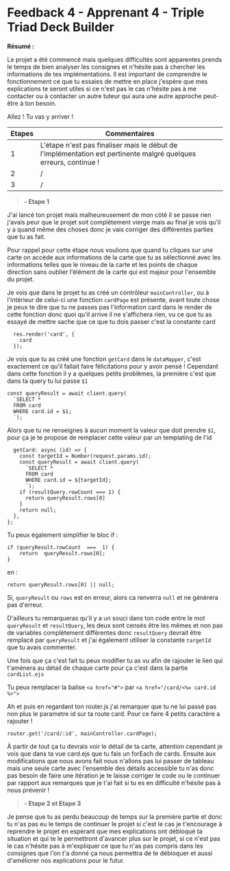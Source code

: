 # Feedback 4 - Apprenant 4 - Triple Triad Deck Builder

**Résumé :**

Le projet a été commencé mais quelques difficultés sont apparentes prends le temps de bien analyser les consignes et n'hésite pas à chercher les informations de tes implémentations.
Il est important de comprendre le fonctionnement ce que tu essaies de mettre en place j'espère que mes explications te seront utiles si ce n'est pas le cas n'hésite pas à me contacter ou à contacter un autre tuteur qui aura une autre approche peut-être à ton besoin.

Allez ! Tu vas y arriver !

| Etapes | Commentaires                                                                                                     |
| ------ | ---------------------------------------------------------------------------------------------------------------- |
| 1      | L'étape n'est pas finaliser mais le début de l'implémentation est pertinente malgré quelques erreurs, continue ! |
| 2      | /                                                                                                                |
| 3      | /                                                                                                                |

> **- Etape 1**

J'ai lancé ton projet mais malheureusement de mon côté il se passe rien j'avais peur que le projet soit complètement vierge mais au final je vois qu'il y a quand même des choses donc je vais corriger des différentes parties que tu as fait.

Pour rappel pour cette étape nous voulions que quand tu cliques sur une carte on accède aux informations de la carte que tu as sélectionné avec les informations telles que le niveau de la carte et les points de chaque direction sans oublier l'élément de la carte qui est majeur pour l'ensemble du projet.

Je vois que dans le projet tu as créé un contrôleur `mainController`, ou à l'intérieur de celui-ci une fonction `cardPage` est présente, avant toute chose je peux te dire que tu ne passes pas l'information card dans le render de cette fonction donc quoi qu'il arrive il ne s'affichera rien, vu ce que tu as essayé de mettre sache que ce que tu dois passer c'est la constante card

      res.render('card', {
        card
      });

Je vois que tu as créé une fonction `getCard` dans le `dataMapper`, c'est exactement ce qu'il fallait faire félicitations pour y avoir pensé ! Cependant dans cette fonction il y a quelques petits problèmes, la première c'est que dans ta query tu lui passe `$1`

    const queryResult = await client.query(
      `SELECT *
      FROM card
      WHERE card.id = $1;
      `);

Alors que tu ne renseignes à aucun moment la valeur que doit prendre `$1`, pour ça je te propose de remplacer cette valeur par un templating de l'id

      getCard: async (id) => {
        const targetId = Number(request.params.id);
        const queryResult = await client.query(
          `SELECT *
          FROM card
          WHERE card.id = ${targetId};
          `);
        if (resultQuery.rowCount === 1) {
          return queryResult.rows[0]
        }
        return null;
      },
    };

Tu peux également simplifier le bloc if :

    if (queryResult.rowCount  ===  1) {
        return  queryResult.rows[0];
    }

en :

    return queryResult.rows[0] || null;

Si, `queryResult` ou `rows` est en erreur, alors ca renverra `null` et ne génèrera pas d'erreur.

D'ailleurs tu remarqueras qu'il y a un souci dans ton code entre le mot `queryResult` et `resultQuery`, les deux sont censés être les mêmes et non pas de variables complètement différentes donc `resultQuery` devrait être remplacé par `queryResult` et j'ai également utiliser la constante `targetId` que tu avais commenter.

Une fois que ça c'est fait tu peux modifier tu as vu afin de rajouter le lien qui t'amènera au détail de chaque carte pour ça c'est dans la partie `cardList.ejs`

Tu peux remplacer la balise `<a href="#">` par `<a href="/card/<%= card.id %>">`

Ah et puis en regardant ton router.js j'ai remarquer que tu ne lui passé pas non plus le parametre id sur ta route card.
Pour ce faire 4 petits caractère a rajouter !

    router.get('/card/:id', mainController.cardPage);

À partir de tout ça tu devrais voir le détail de ta carte, attention cependant je vois que dans ta vue card.ejs que tu fais un forEach de cards.
Ensuite aux modifications que nous avons fait nous n'allons pas lui passer de tableau mais une seule carte avec l'ensemble des détails accessible tu n'as donc pas besoin de faire une itération je te laisse corriger le code ou le continuer par rapport aux remarques que je t'ai fait si tu es en difficulté n'hésite pas à nous prévenir !

> **- Etape 2 et Etape 3**

Je pense que tu as perdu beaucoup de temps sur la première partie et donc tu n'as pas eu le temps de continuer le projet si c'est le cas je t'encourage à reprendre le projet en espérant que mes explications ont débloqué ta situation et qui te le permettront d'avancer plus sur le projet, si ce n'est pas le cas n'hésite pas à m'expliquer ce que tu n'as pas compris dans les consignes que l'on t'a donné ça nous permettra de te débloquer et aussi d'améliorer nos explications pour le futur.
